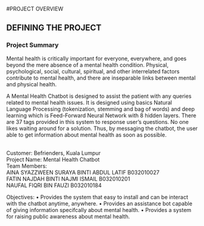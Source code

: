 #PROJECT OVERVIEW

## DEFINING THE PROJECT

### Project Summary

Mental health is critically important for everyone, everywhere, and goes beyond the mere absence of a mental health condition. Physical, psychological, social, cultural, spiritual, and other interrelated factors contribute to mental health, and there are inseparable links between mental and physical health.

A Mental Health Chatbot is designed to assist the patient with any queries related to mental health issues. It is designed using basics Natural Language Processing (tokenization, stemming and bag of words) and deep learning which is Feed-Forward Neural Network with 8 hidden layers.  There are 37 tags provided in this system to response user’s questions. No one likes waiting around for a solution. Thus, by messaging the chatbot, the user able to get information about mental health as soon as possible.

<br>Customer: Befrienders, Kuala Lumpur
<br>Project Name:  Mental Health Chatbot
<br>Team Members:
<br>AINA SYAZZWEEN SURAYA BINTI ABDUL LATIF B032010027
<br>FATIN NAJDAH BINTI NAJMI ISMAIL B032010201
<br>NAUFAL FIQRI BIN FAUZI   B032010184

Objectives:
•	Provides the system that easy to install and can be interact with the chatbot anytime, anywhere.
•	Provides an assistance bot capable of giving information specifcally about mental health.
•	Provides a system for raising public awareness about mental health.
